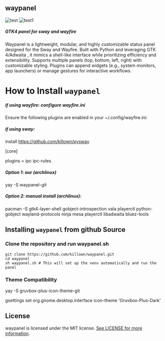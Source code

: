 ## waypanel

![test](https://github.com/user-attachments/assets/a4179a9a-4916-4939-af2b-3dd8e63e383d)
![test1](https://github.com/user-attachments/assets/a57d691f-989c-4ff2-a858-107f8d646920)


##### _GTK4 panel for sway and wayfire_

Waypanel  is a lightweight, modular, and highly customizable status panel designed for the Sway and Wayfire. Built with Python and leveraging GTK 4/Adwaita , it mimics a shell-like interface while prioritizing efficiency and extensibility. Supports multiple panels (top, bottom, left, right) with customizable styling. Plugins can append widgets (e.g., system monitors, app launchers) or manage gestures for interactive workflows. 

How to Install `waypanel`
=========================

##### if using wayfire: configure wayfire.ini
Ensure the following plugins are enabled in your ~/.config/wayfire.ini: 

##### if using sway: 
install https://github.com/killown/pysway
    
[core]

plugins = ipc ipc-rules

##### Option 1: aur (archlinux)
yay -S waypanel-git 

##### Option 2: manual install (archlinux): 
pacman -S gtk4-layer-shell gobject-introspection vala playerctl python-gobject wayland-protocols ninja mesa playerctl libadwaita bluez-tools

Installing `waypanel` from github Source
-------------------------------------------------

### Clone the repository and run waypanel.sh
    git clone https://github.com/killown/waypanel.git
    cd waypanel
    sh waypanel.sh # This will set up the venv automatically and run the panel


### Theme Compatibility

yay -S gruvbox-plus-icon-theme-git

gsettings set org.gnome.desktop.interface icon-theme 'Gruvbox-Plus-Dark'



## License
waypanel is licensed under the MIT license. [See LICENSE for more information](https://github.com/killown/waypanel/blob/main/LICENSE).


